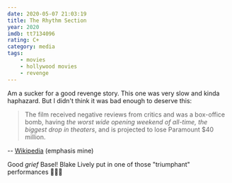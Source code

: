 ```yaml
---
date: 2020-05-07 21:03:19
title: The Rhythm Section
year: 2020
imdb: tt7134096
rating: C+
category: media
tags:
    - movies
    - hollywood movies
    - revenge
---
```


Am a sucker for a good revenge story. This one was very slow and kinda haphazard. But I didn't think it was bad enough to deserve this:

> The film received negative reviews from critics and was a box-office bomb, having _the worst wide opening weekend of all-time, the biggest drop in theaters_, and is projected to lose Paramount $40 million.

-- [Wikipedia](https://en.wikipedia.org/wiki/The_Rhythm_Section) (emphasis mine)

Good _grief_ Basel! Blake Lively put in one of those "triumphant" performances 👏💯🏅
